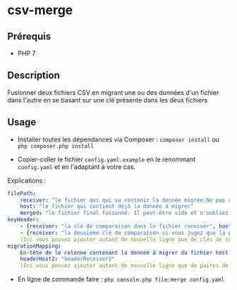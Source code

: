 # csv-merge

## Prérequis

- PHP 7

## Description
Fusionner deux fichiers CSV en migrant une ou des données d'un fichier dans l'autre en se basant sur une clé présente dans les deux fichiers

## Usage
- Installer toutes les dépendances via Composer :
`composer install` ou `php composer.php install`

- Copier-coller le fichier `config.yaml.example` en le renommant `config.yaml` et en l'adaptant à votre cas.

Explications :
```yaml
filePath:
    receiver: "le fichier qui qui va contenir la donnée migrée.Ne pas oublier d'ajouter la colonne (si elle n'existe pas) qui va contenir la donnée."
    host: "le fichier qui contient déjà la donnée à migrer"
    merged: "le fichier final fusionné. Il peut-être vide et n'oubliez pas de le créer avant"
keyHeader:
    - {receiver: "la clé de comparaison dans le fichier receiver", host: "la clé de comparaison dans le fichier host"}
    - {receiver: "la deuxième clé de comparaison si vous jugez que la première ne risque pas de matcher", host: "idem"}
    (Ici vous pouvez ajouter autant de nouvelle ligne que de clés de comparaison)
migrationMapping:
    En-tête de le colonne contenant la donnée à migrer du fichier host: "En-tête de le colonne qui va contenir la donnée migrée dans le fichier receiver"
    headerHost2: "headerReceiver2"
    (Ici vous pouvez ajouter autant de nouvelle ligne que de paires de données à migrer)
```

- En ligne de commande faire : `php console.php file:merge config.yaml`




